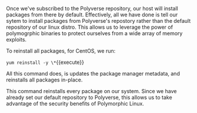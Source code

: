Once we've subscribed to the Polyverse repository, our host will install packages from there by default.  Effectively, all we have done is tell our sytem to install packages from Polyverse's repostory rather than the default repository of our linux distro.  This allows us to leverage the power of polymogrphic binaries to protect ourselves from a wide array of memory exploits.

To reinstall all packages, for CentOS, we run:

`yum reinstall -y \*`{{execute}}

All this command does, is updates the package manager metadata, and reinstalls all packages in-place.

This command reinstalls every package on our system.  Since we have already set our default repository to Polyverse, this allows us to take advantage of the security benefits of Polymorphic Linux.